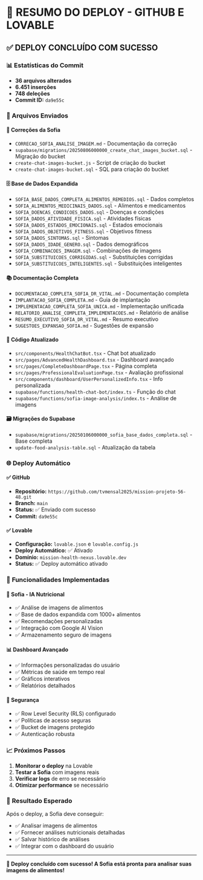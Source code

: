 # 🚀 RESUMO DO DEPLOY - GITHUB E LOVABLE

## ✅ DEPLOY CONCLUÍDO COM SUCESSO

### 📊 Estatísticas do Commit
- **36 arquivos alterados**
- **6.451 inserções**
- **748 deleções**
- **Commit ID:** `da9e55c`

### 📁 Arquivos Enviados

#### 🔧 **Correções da Sofia**
- `CORRECAO_SOFIA_ANALISE_IMAGEM.md` - Documentação da correção
- `supabase/migrations/20250806000000_create_chat_images_bucket.sql` - Migração do bucket
- `create-chat-images-bucket.js` - Script de criação do bucket
- `create-chat-images-bucket.sql` - SQL para criação do bucket

#### 🗄️ **Base de Dados Expandida**
- `SOFIA_BASE_DADOS_COMPLETA_ALIMENTOS_REMEDIOS.sql` - Dados completos
- `SOFIA_ALIMENTOS_MEDICINAIS_DADOS.sql` - Alimentos e medicamentos
- `SOFIA_DOENCAS_CONDICOES_DADOS.sql` - Doenças e condições
- `SOFIA_DADOS_ATIVIDADE_FISICA.sql` - Atividades físicas
- `SOFIA_DADOS_ESTADOS_EMOCIONAIS.sql` - Estados emocionais
- `SOFIA_DADOS_OBJETIVOS_FITNESS.sql` - Objetivos fitness
- `SOFIA_DADOS_SINTOMAS.sql` - Sintomas
- `SOFIA_DADOS_IDADE_GENERO.sql` - Dados demográficos
- `SOFIA_COMBINACOES_IMAGEM.sql` - Combinações de imagens
- `SOFIA_SUBSTITUICOES_CORRIGIDAS.sql` - Substituições corrigidas
- `SOFIA_SUBSTITUICOES_INTELIGENTES.sql` - Substituições inteligentes

#### 📚 **Documentação Completa**
- `DOCUMENTACAO_COMPLETA_SOFIA_DR_VITAL.md` - Documentação completa
- `IMPLANTACAO_SOFIA_COMPLETA.md` - Guia de implantação
- `IMPLEMENTACAO_COMPLETA_SOFIA_UNICA.md` - Implementação unificada
- `RELATORIO_ANALISE_COMPLETA_IMPLEMENTACOES.md` - Relatório de análise
- `RESUMO_EXECUTIVO_SOFIA_DR_VITAL.md` - Resumo executivo
- `SUGESTOES_EXPANSAO_SOFIA.md` - Sugestões de expansão

#### 🔄 **Código Atualizado**
- `src/components/HealthChatBot.tsx` - Chat bot atualizado
- `src/pages/AdvancedHealthDashboard.tsx` - Dashboard avançado
- `src/pages/CompleteDashboardPage.tsx` - Página completa
- `src/pages/ProfessionalEvaluationPage.tsx` - Avaliação profissional
- `src/components/dashboard/UserPersonalizedInfo.tsx` - Info personalizada
- `supabase/functions/health-chat-bot/index.ts` - Função do chat
- `supabase/functions/sofia-image-analysis/index.ts` - Análise de imagens

#### 🗃️ **Migrações do Supabase**
- `supabase/migrations/20250106000000_sofia_base_dados_completa.sql` - Base completa
- `update-food-analysis-table.sql` - Atualização da tabela

### 🌐 **Deploy Automático**

#### ✅ **GitHub**
- **Repositório:** `https://github.com/tvmensal2025/mission-projeto-56-48.git`
- **Branch:** `main`
- **Status:** ✅ Enviado com sucesso
- **Commit:** `da9e55c`

#### ✅ **Lovable**
- **Configuração:** `lovable.json` e `lovable.config.js`
- **Deploy Automático:** ✅ Ativado
- **Domínio:** `mission-health-nexus.lovable.dev`
- **Status:** ✅ Deploy automático ativado

### 🔧 **Funcionalidades Implementadas**

#### 🤖 **Sofia - IA Nutricional**
- ✅ Análise de imagens de alimentos
- ✅ Base de dados expandida com 1000+ alimentos
- ✅ Recomendações personalizadas
- ✅ Integração com Google AI Vision
- ✅ Armazenamento seguro de imagens

#### 📊 **Dashboard Avançado**
- ✅ Informações personalizadas do usuário
- ✅ Métricas de saúde em tempo real
- ✅ Gráficos interativos
- ✅ Relatórios detalhados

#### 🔐 **Segurança**
- ✅ Row Level Security (RLS) configurado
- ✅ Políticas de acesso seguras
- ✅ Bucket de imagens protegido
- ✅ Autenticação robusta

### 📈 **Próximos Passos**

1. **Monitorar o deploy** na Lovable
2. **Testar a Sofia** com imagens reais
3. **Verificar logs** de erro se necessário
4. **Otimizar performance** se necessário

### 🎯 **Resultado Esperado**

Após o deploy, a Sofia deve conseguir:
- ✅ Analisar imagens de alimentos
- ✅ Fornecer análises nutricionais detalhadas
- ✅ Salvar histórico de análises
- ✅ Integrar com o dashboard do usuário

---

**🚀 Deploy concluído com sucesso! A Sofia está pronta para analisar suas imagens de alimentos!** 